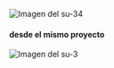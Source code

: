 
![Imagen del su-34](https://c8.alamy.com/compes/m7hexp/su-34-avion-de-ataque-de-la-fuerza-aerea-rusa-m7hexp.jpg)

#### desde el mismo proyecto

![Imagen del su-3](/images/su-34-656.jpg)